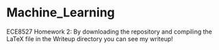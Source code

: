 # Machine_Learning
ECE8527
Homework 2: By downloading the repository and compiling the LaTeX file in the Writeup directory you can see my writeup!
